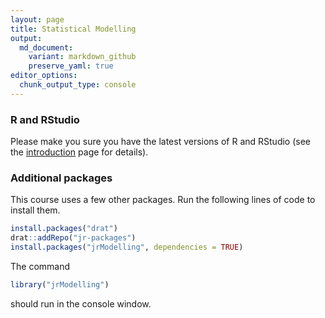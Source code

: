 ```yaml
---
layout: page
title: Statistical Modelling
output:
  md_document:
    variant: markdown_github
    preserve_yaml: true
editor_options: 
  chunk_output_type: console
---
```


### R and RStudio

Please make you sure you have the latest versions of R and RStudio (see the [introduction](../introduction) page for details).

### Additional packages

This course uses a few other packages. Run the following lines of code to install them.

``` r
install.packages("drat")
drat::addRepo("jr-packages")
install.packages("jrModelling", dependencies = TRUE)
```

The command

``` r
library("jrModelling")
```

should run in the console window.
